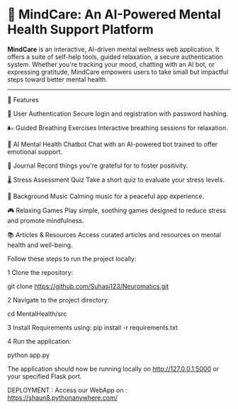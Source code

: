 # 🧠 MindCare: An AI-Powered Mental Health Support Platform

**MindCare** is an interactive, AI-driven mental wellness web application. It offers a suite of self-help tools, guided relaxation, a secure authentication system. Whether you're tracking your mood, chatting with an AI bot, or expressing gratitude, MindCare empowers users to take small but impactful steps toward better mental health.

---

🌟 Features

🔐 User Authentication
Secure login and registration with password hashing.

🌬️ Guided Breathing Exercises
Interactive breathing sessions for relaxation.

🤖 AI Mental Health Chatbot
Chat with an AI-powered bot trained to offer emotional support.

🌻 Journal
Record things you're grateful for to foster positivity.

🌡️ Stress Assessment Quiz
Take a short quiz to evaluate your stress levels.

🎵 Background Music
Calming music for a peaceful app experience.

🎮 Relaxing Games
Play simple, soothing games designed to reduce stress and promote mindfulness.

📚 Articles & Resources
Access curated articles and resources on mental health and well-being.



Follow these steps to run the project locally:

1 Clone the repository:

git clone https://github.com/Suhasi123/Neuromatics.git

2️ Navigate to the project directory:

cd MentalHealth/src

3 Install Requirements using:
pip install -r requirements.txt

4 Run the application:

python app.py

The application should now be running locally on http://127.0.0.1:5000 or your specified Flask port.



DEPLOYMENT :
Access our WebApp on : https://shaun8.pythonanywhere.com/